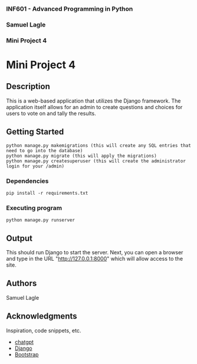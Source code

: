 ### INF601 - Advanced Programming in Python
### Samuel Lagle
### Mini Project 4


# Mini Project 4

## Description

This is a web-based application that utilizes the Django framework. The application itself allows for an admin to create questions and choices for users to vote on and tally the results.

## Getting Started

```
python manage.py makemigrations (this will create any SQL entries that need to go into the database)
python manage.py migrate (this will apply the migrations)
python manage.py createsuperuser (this will create the administrator login for your /admin)
```

### Dependencies

```
pip install -r requirements.txt
```

### Executing program

```
python manage.py runserver
```

## Output

This should run Django to start the server. Next, you can open a browser and type in the URL "http://127.0.0.1:8000" which will allow access to the site. 

## Authors

Samuel Lagle

## Acknowledgments

Inspiration, code snippets, etc.
* [chatgpt](https://chatgpt.com/share/671bf733-c230-8010-84ec-80cdaacb8b4f)
* [Django](https://docs.djangoproject.com/en/4.2/intro/)
* [Bootstrap](https://getbootstrap.com/docs/5.3/components/modal/)
